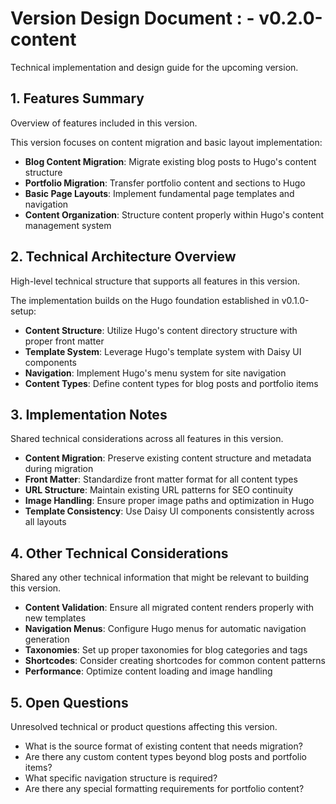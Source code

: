 # Version Design Document : - **v0.2.0-content**
Technical implementation and design guide for the upcoming version.

## 1. Features Summary
Overview of features included in this version.

This version focuses on content migration and basic layout implementation:
- **Blog Content Migration**: Migrate existing blog posts to Hugo's content structure
- **Portfolio Migration**: Transfer portfolio content and sections to Hugo
- **Basic Page Layouts**: Implement fundamental page templates and navigation
- **Content Organization**: Structure content properly within Hugo's content management system

## 2. Technical Architecture Overview
High-level technical structure that supports all features in this version.

The implementation builds on the Hugo foundation established in v0.1.0-setup:
- **Content Structure**: Utilize Hugo's content directory structure with proper front matter
- **Template System**: Leverage Hugo's template system with Daisy UI components
- **Navigation**: Implement Hugo's menu system for site navigation
- **Content Types**: Define content types for blog posts and portfolio items

## 3. Implementation Notes
Shared technical considerations across all features in this version.

- **Content Migration**: Preserve existing content structure and metadata during migration
- **Front Matter**: Standardize front matter format for all content types
- **URL Structure**: Maintain existing URL patterns for SEO continuity
- **Image Handling**: Ensure proper image paths and optimization in Hugo
- **Template Consistency**: Use Daisy UI components consistently across all layouts

## 4. Other Technical Considerations
Shared any other technical information that might be relevant to building this version.

- **Content Validation**: Ensure all migrated content renders properly with new templates
- **Navigation Menus**: Configure Hugo menus for automatic navigation generation
- **Taxonomies**: Set up proper taxonomies for blog categories and tags
- **Shortcodes**: Consider creating shortcodes for common content patterns
- **Performance**: Optimize content loading and image handling

## 5. Open Questions
Unresolved technical or product questions affecting this version.

- What is the source format of existing content that needs migration?
- Are there any custom content types beyond blog posts and portfolio items?
- What specific navigation structure is required?
- Are there any special formatting requirements for portfolio content?
